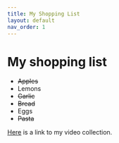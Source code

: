 ```yaml
---
title: My Shopping List
layout: default
nav_order: 1
---
```


# My shopping list

- ~~Apples~~
- Lemons
- ~~Garlic~~
- ~~Bread~~
- Eggs
- ~~Pasta~~

[Here](videoCollection) is a link to my video collection.

